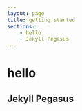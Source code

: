 ```yaml
---
layout: page
title: getting started
sections:
    - hello
    - Jekyll Pegasus
---
```


# hello
## Jekyll Pegasus
